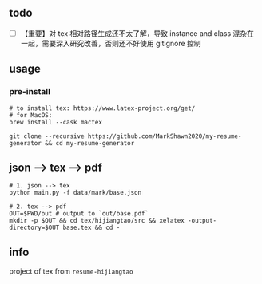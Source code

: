 ## todo

- [ ] 【重要】对 tex 相对路径生成还不太了解，导致 instance and class 混杂在一起，需要深入研究改善，否则还不好使用 gitignore 控制

## usage

### pre-install

```shell
# to install tex: https://www.latex-project.org/get/
# for MacOS:
brew install --cask mactex

git clone --recursive https://github.com/MarkShawn2020/my-resume-generator && cd my-resume-generator
```

## json --> tex --> pdf

```shell
# 1. json --> tex
python main.py -f data/mark/base.json

# 2. tex --> pdf
OUT=$PWD/out # output to `out/base.pdf`
mkdir -p $OUT && cd tex/hijiangtao/src && xelatex -output-directory=$OUT base.tex && cd -
```

## info

project of tex from `resume-hijiangtao`